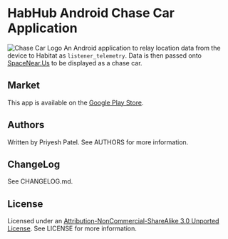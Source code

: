 # HabHub Android Chase Car Application
![Chase Car Logo](https://github.com/PriyeshPatel/habhub-chase-car-tracker/raw/master/resources/icon.png)
An Android application to relay location data from the device to Habitat as `listener_telemetry`. Data is then passed onto [SpaceNear.Us](http://spacenear.us/tracker/) to be displayed as a chase car.

## Market
This app is available on the [Google Play Store](https://play.google.com/store).

## Authors
Written by Priyesh Patel. See AUTHORS for more information.

## ChangeLog
See CHANGELOG.md.

## License
Licensed under an [Attribution-NonCommercial-ShareAlike 3.0 Unported License](http://creativecommons.org/licenses/by-nc-sa/3.0/legalcode). See LICENSE for more information.
